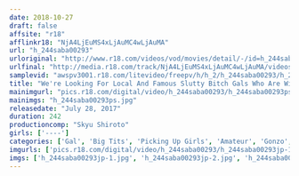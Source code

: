 ```yaml
---
date: 2018-10-27
draft: false
affsite: "r18"
afflinkr18: "NjA4LjEuMS4xLjAuMC4wLjAuMA"
url: "h_244saba00293"
urloriginal: "http://www.r18.com/videos/vod/movies/detail/-/id=h_244saba00293"
urlfinal: "http://media.r18.com/track/NjA4LjEuMS4xLjAuMC4wLjAuMA/videos/vod/movies/detail/-/id=h_244saba00293"
samplevid: "awspv3001.r18.com/litevideo/freepv/h/h_2/h_244saba00293/h_244saba00293_dmb_w.mp4"
title: "We're Looking For Local And Famous Slutty Bitch Gals Who Are Willing To Show Their Faces On POV Video! And We're Selling The Footage As An AV Without Permission! Special"
mainimgurl: "pics.r18.com/digital/video/h_244saba00293/h_244saba00293ps.jpg"
mainimgs: "h_244saba00293ps.jpg"
releasedate: "July 28, 2017"
duration: 242
productioncomp: "Skyu Shiroto"
girls: ['----']
categories: ['Gal', 'Big Tits', 'Picking Up Girls', 'Amateur', 'Gonzo', 'Over 4 Hours', 'Hi-Def']
imgurls: ['pics.r18.com/digital/video/h_244saba00293/h_244saba00293jp-1.jpg', 'pics.r18.com/digital/video/h_244saba00293/h_244saba00293jp-2.jpg', 'pics.r18.com/digital/video/h_244saba00293/h_244saba00293jp-3.jpg', 'pics.r18.com/digital/video/h_244saba00293/h_244saba00293jp-4.jpg', 'pics.r18.com/digital/video/h_244saba00293/h_244saba00293jp-5.jpg', 'pics.r18.com/digital/video/h_244saba00293/h_244saba00293jp-6.jpg', 'pics.r18.com/digital/video/h_244saba00293/h_244saba00293jp-7.jpg', 'pics.r18.com/digital/video/h_244saba00293/h_244saba00293jp-8.jpg', 'pics.r18.com/digital/video/h_244saba00293/h_244saba00293jp-9.jpg', 'pics.r18.com/digital/video/h_244saba00293/h_244saba00293jp-10.jpg', 'pics.r18.com/digital/video/h_244saba00293/h_244saba00293jp-11.jpg', 'pics.r18.com/digital/video/h_244saba00293/h_244saba00293jp-12.jpg', 'pics.r18.com/digital/video/h_244saba00293/h_244saba00293jp-13.jpg', 'pics.r18.com/digital/video/h_244saba00293/h_244saba00293jp-14.jpg', 'pics.r18.com/digital/video/h_244saba00293/h_244saba00293jp-15.jpg', 'pics.r18.com/digital/video/h_244saba00293/h_244saba00293jp-16.jpg', 'pics.r18.com/digital/video/h_244saba00293/h_244saba00293jp-17.jpg', 'pics.r18.com/digital/video/h_244saba00293/h_244saba00293jp-18.jpg', 'pics.r18.com/digital/video/h_244saba00293/h_244saba00293jp-19.jpg', 'pics.r18.com/digital/video/h_244saba00293/h_244saba00293jp-20.jpg']
imgs: ['h_244saba00293jp-1.jpg', 'h_244saba00293jp-2.jpg', 'h_244saba00293jp-3.jpg', 'h_244saba00293jp-4.jpg', 'h_244saba00293jp-5.jpg', 'h_244saba00293jp-6.jpg', 'h_244saba00293jp-7.jpg', 'h_244saba00293jp-8.jpg', 'h_244saba00293jp-9.jpg', 'h_244saba00293jp-10.jpg', 'h_244saba00293jp-11.jpg', 'h_244saba00293jp-12.jpg', 'h_244saba00293jp-13.jpg', 'h_244saba00293jp-14.jpg', 'h_244saba00293jp-15.jpg', 'h_244saba00293jp-16.jpg', 'h_244saba00293jp-17.jpg', 'h_244saba00293jp-18.jpg', 'h_244saba00293jp-19.jpg', 'h_244saba00293jp-20.jpg']
---
```


